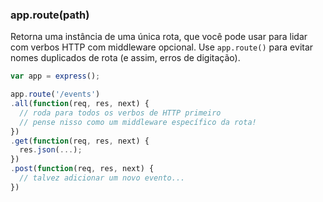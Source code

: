 <h3 id='app.route'>app.route(path)</h3>

Retorna uma instância de uma única rota, que você pode usar para lidar com verbos HTTP com middleware opcional.
Use `app.route()` para evitar nomes duplicados de rota (e assim, erros de digitação).

~~~js
var app = express();

app.route('/events')
.all(function(req, res, next) {
  // roda para todos os verbos de HTTP primeiro
  // pense nisso como um middleware específico da rota!
})
.get(function(req, res, next) {
  res.json(...);
})
.post(function(req, res, next) {
  // talvez adicionar um novo evento...
})
~~~
